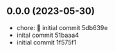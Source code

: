 ## 0.0.0 (2023-05-30)

* chore: :tada: initial commit 5db639e
* inital commit 51baaa4
* initial commit 1f575f1



